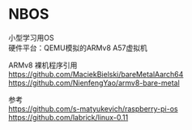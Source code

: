 # NBOS
小型学习用OS  
硬件平台：QEMU模拟的ARMv8 A57虚拟机  

ARMv8 裸机程序引用  
https://github.com/MaciekBielski/bareMetalAarch64  
https://github.com/NienfengYao/armv8-bare-metal  

参考  
https://github.com/s-matyukevich/raspberry-pi-os  
https://github.com/labrick/linux-0.11  

